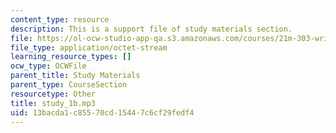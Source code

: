 ```yaml
---
content_type: resource
description: This is a support file of study materials section.
file: https://ol-ocw-studio-app-qa.s3.amazonaws.com/courses/21m-303-writing-in-tonal-forms-i-spring-2009/13bacda1c85570cd15447c6cf29fedf4_study_1b.mp3
file_type: application/octet-stream
learning_resource_types: []
ocw_type: OCWFile
parent_title: Study Materials
parent_type: CourseSection
resourcetype: Other
title: study_1b.mp3
uid: 13bacda1-c855-70cd-1544-7c6cf29fedf4
---
```

